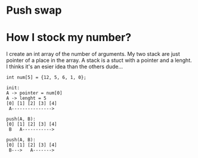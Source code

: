# Push swap

# How I stock my number?

I create an int array of the number of arguments.
My two stack are just pointer of a place in the array.
A stack is a stuct with a pointer and a lenght.
I thinks it's an esier idea than the others dude...

```
int	num[5] = {12, 5, 6, 1, 0};

init:
A -> pointer = num[0]
A -> lenght = 5
[0] [1] [2] [3] [4]
 A--------------->

push(A, B):
[0] [1] [2] [3] [4]
 B   A----------->

push(A, B):
[0] [1] [2] [3] [4]
 B--->   A------->
```
